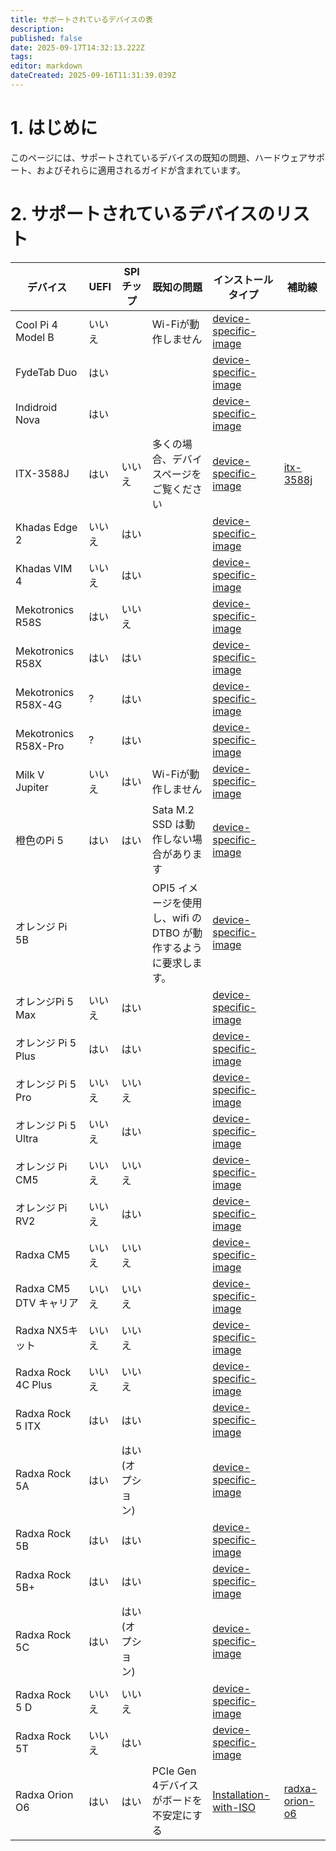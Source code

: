 ```yaml
---
title: サポートされているデバイスの表
description:
published: false
date: 2025-09-17T14:32:13.222Z
tags:
editor: markdown
dateCreated: 2025-09-16T11:31:39.039Z
---
```


# 1. はじめに

このページには、サポートされているデバイスの既知の問題、ハードウェアサポート、およびそれらに適用されるガイドが含まれています。

# 2. サポートされているデバイスのリスト

| デバイス                 | UEFI | SPIチップ                        | 既知の問題                                      | インストールタイプ                                                  | 補助線                                  |
| -------------------- | ---- | ----------------------------- | ------------------------------------------ | ---------------------------------------------------------- | ------------------------------------ |
| Cool Pi 4 Model B    | いいえ  |                               | Wi-Fiが動作しません                               | [device-specific-image](/en/install/device-specific-image) |                                      |
| FydeTab Duo          | はい   |                               |                                            | [device-specific-image](/en/install/device-specific-image) |                                      |
| Indidroid Nova       | はい   |                               |                                            | [device-specific-image](/en/install/device-specific-image) |                                      |
| ITX-3588J            | はい   | いいえ                           | 多くの場合、デバイスページをご覧ください                       | [device-specific-image](/en/install/device-specific-image) | [itx-3588j](/en/itx-3588j)           |
| Khadas Edge 2        | いいえ  | はい                            |                                            | [device-specific-image](/en/install/device-specific-image) |                                      |
| Khadas VIM 4         | いいえ  | はい                            |                                            | [device-specific-image](/en/install/device-specific-image) |                                      |
| Mekotronics R58S     | はい   | いいえ                           |                                            | [device-specific-image](/en/install/device-specific-image) |                                      |
| Mekotronics R58X     | はい   | はい                            |                                            | [device-specific-image](/en/install/device-specific-image) |                                      |
| Mekotronics R58X-4G  | ?    | はい                            |                                            | [device-specific-image](/en/install/device-specific-image) |                                      |
| Mekotronics R58X-Pro | ?    | はい                            |                                            | [device-specific-image](/en/install/device-specific-image) |                                      |
| Milk V Jupiter       | いいえ  | はい                            | Wi-Fiが動作しません                               | [device-specific-image](/en/install/device-specific-image) |                                      |
| 橙色のPi 5              | はい   | はい                            | Sata M.2 SSD は動作しない場合があります | [device-specific-image](/en/install/device-specific-image) |                                      |
| オレンジ Pi 5B           |      |                               | OPI5 イメージを使用し、wifi の DTBO が動作するように要求します。   | [device-specific-image](/en/install/device-specific-image) |                                      |
| オレンジPi 5 Max         | いいえ  | はい                            |                                            | [device-specific-image](/en/install/device-specific-image) |                                      |
| オレンジ Pi 5 Plus       | はい   | はい                            |                                            | [device-specific-image](/en/install/device-specific-image) |                                      |
| オレンジ Pi 5 Pro        | いいえ  | いいえ                           |                                            | [device-specific-image](/en/install/device-specific-image) |                                      |
| オレンジ Pi 5 Ultra      | いいえ  | はい                            |                                            | [device-specific-image](/en/install/device-specific-image) |                                      |
| オレンジ Pi CM5          | いいえ  | いいえ                           |                                            | [device-specific-image](/en/install/device-specific-image) |                                      |
| オレンジ Pi RV2          | いいえ  | はい                            |                                            | [device-specific-image](/en/install/device-specific-image) |                                      |
| Radxa CM5            | いいえ  | いいえ                           |                                            | [device-specific-image](/en/install/device-specific-image) |                                      |
| Radxa CM5 DTV キャリア   | いいえ  | いいえ                           |                                            | [device-specific-image](/en/install/device-specific-image) |                                      |
| Radxa NX5キット         | いいえ  | いいえ                           |                                            | [device-specific-image](/en/install/device-specific-image) |                                      |
| Radxa Rock 4C Plus   | いいえ  | いいえ                           |                                            | [device-specific-image](/en/install/device-specific-image) |                                      |
| Radxa Rock 5 ITX     | はい   | はい                            |                                            | [device-specific-image](/en/install/device-specific-image) |                                      |
| Radxa Rock 5A        | はい   | はい (オプション) |                                            | [device-specific-image](/en/install/device-specific-image) |                                      |
| Radxa Rock 5B        | はい   | はい                            |                                            | [device-specific-image](/en/install/device-specific-image) |                                      |
| Radxa Rock 5B+       | はい   | はい                            |                                            | [device-specific-image](/en/install/device-specific-image) |                                      |
| Radxa Rock 5C        | はい   | はい (オプション) |                                            | [device-specific-image](/en/install/device-specific-image) |                                      |
| Radxa Rock 5 D       | いいえ  | いいえ                           |                                            | [device-specific-image](/en/install/device-specific-image) |                                      |
| Radxa Rock 5T        | いいえ  | はい                            |                                            | [device-specific-image](/en/install/device-specific-image) |                                      |
| Radxa Orion O6       | はい   | はい                            | PCIe Gen 4デバイスがボードを不安定にする                  | [Installation-with-ISO](/en/install/Installation-with-ISO) | [radxa-orion-o6](/en/radxa-orion-o6) |